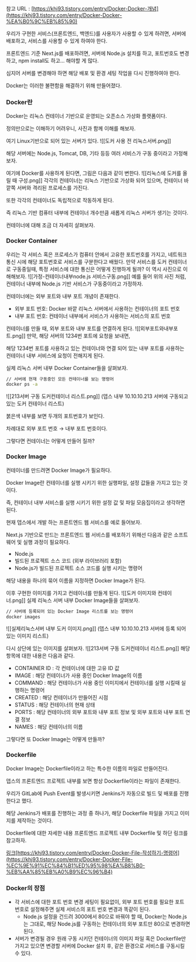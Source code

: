 
참고 URL : [](https://khj93.tistory.com/entry/Docker-Docker-%EA%B0%9C%EB%85%90)[https://khj93.tistory.com/entry/Docker-Docker-개념](https://khj93.tistory.com/entry/Docker-Docker-%EA%B0%9C%EB%85%90)

우리가 구현한 서비스(프론트엔드, 백엔드)를 사용자가 사용할 수 있게 하려면, 서버에 배포하고, 서비스를 사용할 수 있게 하여야 한다.

프론트엔드 기준 Next.js를 배포하려면, 서버에 Node.js 설치를 하고, 포트번호도 변경하고, npm install도 하고… 해야할 게 많다.

심지어 서버를 변경해야 하면 해당 배포 및 환경 세팅 작업을 다시 진행하여야 한다.

Docker는 이러한 불편함을 해결하기 위해 만들어졌다.

### Docker란

Docker는 리눅스 컨테이너 기반으로 운영되는 오픈소스 가상화 플랫폼이다.

정의만으로는 이해하기 어려우니, 사진과 함께 이해를 해보자.

여기 Linux기반으로 되어 있는 서버가 있다.
![[도커 사용 전 리눅스서버.png]]

해당 서버에는 Node.js, Tomcat, DB, 기타 등등 여러 서비스가 구동 중이라고 가정해보자.

여기에 Docker를 사용하게 된다면, 그림은 다음과 같이 변한다.
![[리눅스에 도커를 올릴 때 구성.png]]
각각의 컨테이너는 리눅스 기반으로 가상화 되어 있으며, 컨테이너 바깥쪽 서버와 격리된 프로세스를 가진다.

또한 각각의 컨테이너도 독립적으로 작동하게 된다.

즉 리눅스 기반 컴퓨터 내부에 컨테이너 개수만큼 새롭게 리눅스 서버가 생기는 것이다.

컨테이너에 대해 조금 더 자세히 살펴보자.

### Docker Container

우리는 각 서비스 혹은 프로세스가 컴퓨터 안에서 고유한 포트번호를 가지고, 네트워크 통신 시에 해당 포트번호로 서비스를 구분한다고 배웠다. 만약 서비스를 도커 컨테이너로 구동중일때, 특정 서비스에 대한 통신은 어떻게 진행하게 될까? 이 역시 사진으로 이해해보자.
![[가정-컨테이너내부node.js 서비스구동.png]]
예를 들어 위의 사진 처럼, 컨테이너 내부에 Node.js 기반 서비스가 구동중이라고 가정하자.

컨테이너에는 외부 포트와 내부 포트 개념이 존재한다.

- 외부 포트 번호: Docker 바깥 리눅스 서버에서 사용하는 컨테이너의 포트 번호
- 내부 포트 번호: 컨테이너 내부에서 서비스가 사용하는 서비스의 포트 번호

컨테이너를 만들 때, 외부 포트와 내부 포트를 연결하게 된다.
![[외부포트와내부포트.png]]
만약, 해당 서버의 1234번 포트에 요청을 보내면,

해당 1234번 포트를 사용하고 있는 컨테이너와 연결 되어 있는 내부 포트를 사용하는 컨테이너 내부 서비스에 요청이 전해지게 된다.

실제 리눅스 서버 내부 Docker Container들을 살펴보자.

```bash
// 서버에 현재 구동중인 모든 컨테이너를 보는 명령어
docker ps -a
```
![[213서버 구동 도커컨테이너 리스트.png]]
(뎁스 내부 10.10.10.213 서버에 구동되고 있는 도커 컨테이너 리스트)

붉은색 내부를 보면 두개의 포트번호가 보인다.

차례대로 외부 포트 번호 → 내부 포트 번호이다.

그렇다면 컨테이너는 어떻게 만들어 질까?

### Docker Image

컨테이너를 만드려면 Docker Image가 필요하다.

Docker Image란 컨테이너를 실행 시키기 위한 실행파일, 설정 값들을 가지고 있는 것이다.

즉, 컨테이너 내부 서비스를 실행 시키기 위한 설정 값 및 파일 모음집이라고 생각하면 된다.

현재 뎁스에서 개발 하는 프론트엔드 웹 서비스를 예로 들어보자.

Next.js 기반으로 만드는 프론트엔드 웹 서비스를 배포하기 위해선 다음과 같은 소프트웨어 및 실행 과정이 필요하다.

- Node.js
- 빌드된 프로젝트 소스 코드 (외부 라이브러리 포함)
- Node.js가 빌드된 프로젝트 소스 코드를 실행 시키는 명령어

해당 내용을 하나의 묶어 이름을 지정하면 Docker Image가 된다.

이후 구현한 이미지를 가지고 컨테이너를 만들게 된다.
![[도커 이미지와 컨테이너.png]]
실제 리눅스 서버 내부 Docker Image들을 살펴보자.

```bash
// 서버에 등록되어 있는 Docker Image 리스트를 보는 명령어
docker images
```
![[실제리눅스서버 내부 도커 이미지.png]]
(뎁스 내부 10.10.10.213 서버에 등록 되어 있는 이미지 리스트)

다시 상단에 있는 이미지를 살펴보자.
![[213서버 구동 도커컨테이너 리스트.png]]
해당 항목에 대한 내용은 다음과 같다.

- CONTAINER ID : 각 컨테이너에 대한 고유 ID 값
- IMAGE : 해당 컨테이너가 사용 중인 Docker Image의 이름
- COMMAND : 해당 컨테이너가 사용 중인 이미지에서 컨테이너를 실행 시킬때 실행하는 명령어
- CREATED : 해당 컨테이너가 만들어진 시점
- STATUS : 해당 컨테이너의 현재 상태
- PORTS : 해당 컨테이너의 외부 포트와 내부 포트 정보 및 외부 포트와 내부 포트 연결 정보
- NAMES : 해당 컨테이너의 이름

그렇다면 또 Docker Image는 어떻게 만들까?

### Dockerfile

Docker Image는 Dockerfile이라고 하는 특수한 이름의 파일로 만들어진다.

뎁스의 프론트엔드 프로젝트 내부를 보면 항상 Dockerfile이라는 파일이 존재한다.

우리가 GitLab에 Push Event를 발생시키면 Jenkins가 자동으로 빌드 및 배포를 진행한다고 했다.

해당 Jenkins가 배포를 진행하는 과정 중 하나가, 해당 Dockerfile 파일을 가지고 이미지를 제작하는 것이다.

Dockerfile에 대한 자세한 내용 프론트엔드 프로젝트 내부 Dockerfile 및 하단 링크를 참고하자.

[링크](https://khj93.tistory.com/entry/Docker-Docker-File-%EC%9E%91%EC%84%B1%ED%95%98%EA%B8%B0-%EB%AA%85%EB%A0%B9%EC%96%B4)[https://khj93.tistory.com/entry/Docker-Docker-File-작성하기-명령어](https://khj93.tistory.com/entry/Docker-Docker-File-%EC%9E%91%EC%84%B1%ED%95%98%EA%B8%B0-%EB%AA%85%EB%A0%B9%EC%96%B4)

### Docker의 장점

- 각 서비스에 대한 포트 번호 변경 세팅이 필요없이, 외부 포트 번호를 필요한 포트 번호로 설정해주면 실제 서비스의 포트 번호 변경과 똑같이 된다.
    - Node.js 설정을 건드려 3000에서 80으로 바꿔야 할 때, Docker는 Node.js는 그대로, 해당 Node.js를 구동하는 컨테이너의 외부 포트만 80으로 변경하면 된다.
- 서버가 변경될 경우 원래 구동 시키던 컨테이너의 이미지 파일 혹은 Dockerfile만 가지고 있으면 변경할 서버에 Docker 설치 후, 같은 환경으로 서비스를 구동시킬 수 있다.